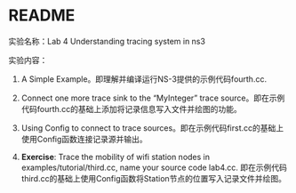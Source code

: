 # README

实验名称：Lab 4 Understanding tracing system in ns3

实验内容：

1. A Simple Example。即理解并编译运行NS-3提供的示例代码fourth.cc.

2. Connect one more trace sink to the “MyInteger” trace source。即在示例代码fourth.cc的基础上添加将记录信息写入文件并绘图的功能。

3. Using Config to connect to trace sources。即在示例代码first.cc的基础上使用Config函数连接记录源并输出。

4. **Exercise**: Trace the mobility of wifi station nodes in examples/tutorial/third.cc, name your source code lab4.cc. 即在示例代码third.cc的基础上使用Config函数将Station节点的位置写入记录文件并绘图。